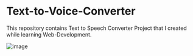 # Text-to-Voice-Converter
This repository contains Text to Speech Converter Project that I created while learning Web-Development.

![image](https://github.com/user-attachments/assets/815cc3a6-67e2-4285-9fdd-d24e7b54ec58)

